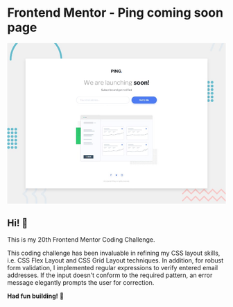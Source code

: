 # Frontend Mentor - Ping coming soon page

![Design preview for the Ping coming soon page coding challenge](./design/desktop-preview.jpg)

## Hi! 👋

This is my 20th Frontend Mentor Coding Challenge.

This coding challenge has been invaluable in refining my CSS layout skills, i.e. CSS Flex Layout and CSS Grid Layout techniques. In addition, for robust form validation, I implemented regular expressions to verify entered email addresses. If the input doesn't conform to the required pattern, an error message elegantly prompts the user for correction.

**Had fun building!** 🚀
